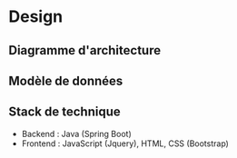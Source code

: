 # Design

## Diagramme d'architecture




## Modèle de données




## Stack de technique

- Backend : Java (Spring Boot)
- Frontend : JavaScript (Jquery), HTML, CSS (Bootstrap)
